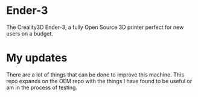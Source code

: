 # Ender-3
The Creality3D Ender-3, a fully Open Source 3D printer perfect for new users on a budget.

# My updates
There are a lot of things that can be done to improve this machine. This repo expands on the OEM repo with the things I have found to be useful or am in the process of testing.
